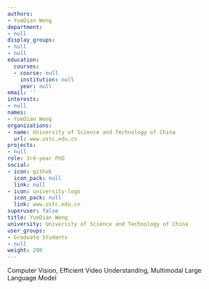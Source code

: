 ```yaml
---
authors:
- YueDian Weng
department:
- null
display_groups:
- null
- null
education:
  courses:
  - course: null
    institution: null
    year: null
email: ''
interests:
- null
names:
- YueDian Weng
organizations:
- name: University of Science and Technology of China
  url: www.ustc.edu.cn
projects:
- null
role: 3rd-year PhD
social:
- icon: github
  icon_pack: null
  link: null
- icon: university-logo
  icon_pack: null
  link: www.ustc.edu.cn
superuser: false
title: YueDian Weng
university: University of Science and Technology of China
user_groups:
- Graduate Students
- null
weight: 200
---
```


Computer Vision, Efficient Video Understanding, Multimodal Large Language Model
